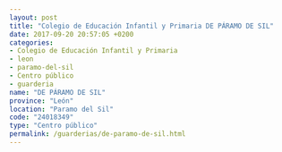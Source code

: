 ```yaml
---
layout: post
title: "Colegio de Educación Infantil y Primaria DE PÁRAMO DE SIL"
date: 2017-09-20 20:57:05 +0200
categories:
- Colegio de Educación Infantil y Primaria
- leon
- paramo-del-sil
- Centro público
- guarderia
name: "DE PÁRAMO DE SIL"
province: "León"
location: "Paramo del Sil"
code: "24018349"
type: "Centro público"
permalink: /guarderias/de-paramo-de-sil.html
---
```


